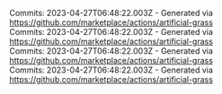 Commits: 2023-04-27T06:48:22.003Z - Generated via https://github.com/marketplace/actions/artificial-grass
<br>
Commits: 2023-04-27T06:48:22.003Z - Generated via https://github.com/marketplace/actions/artificial-grass
<br>
Commits: 2023-04-27T06:48:22.003Z - Generated via https://github.com/marketplace/actions/artificial-grass
<br>
Commits: 2023-04-27T06:48:22.003Z - Generated via https://github.com/marketplace/actions/artificial-grass
<br>
